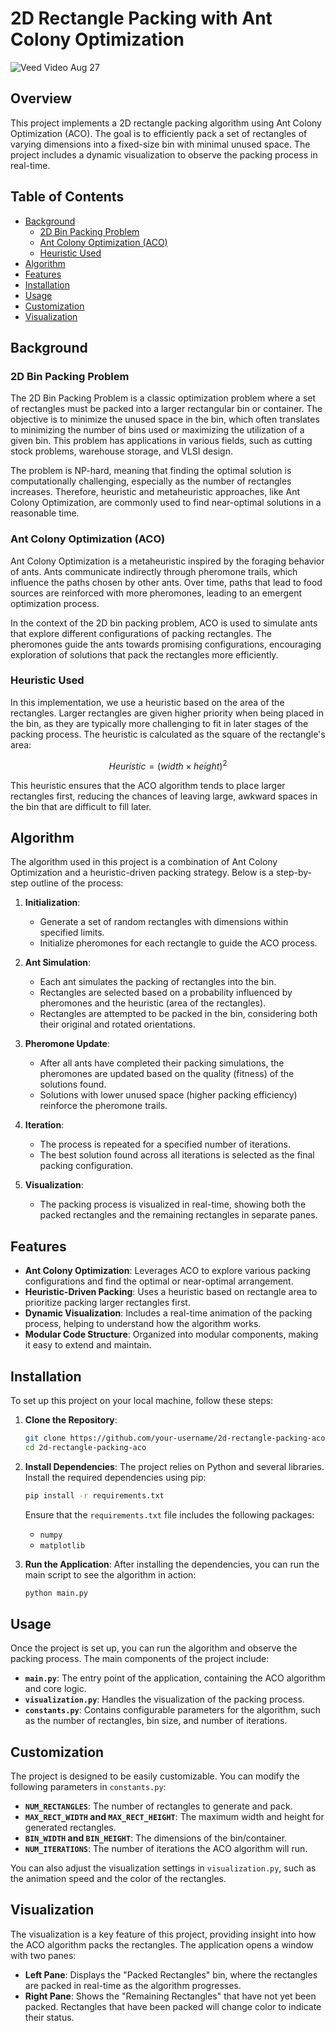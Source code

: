 # 2D Rectangle Packing with Ant Colony Optimization

![Veed Video Aug 27](https://github.com/user-attachments/assets/dc8677fc-9078-491f-9f0f-9c7b103019e7)


## Overview

This project implements a 2D rectangle packing algorithm using Ant Colony Optimization (ACO). The goal is to efficiently pack a set of rectangles of varying dimensions into a fixed-size bin with minimal unused space. The project includes a dynamic visualization to observe the packing process in real-time.

## Table of Contents

- [Background](#background)
  - [2D Bin Packing Problem](#2d-bin-packing-problem)
  - [Ant Colony Optimization (ACO)](#ant-colony-optimization-aco)
  - [Heuristic Used](#heuristic-used)
- [Algorithm](#algorithm)
- [Features](#features)
- [Installation](#installation)
- [Usage](#usage)
- [Customization](#customization)
- [Visualization](#visualization)

## Background

### 2D Bin Packing Problem

The 2D Bin Packing Problem is a classic optimization problem where a set of rectangles must be packed into a larger rectangular bin or container. The objective is to minimize the unused space in the bin, which often translates to minimizing the number of bins used or maximizing the utilization of a given bin. This problem has applications in various fields, such as cutting stock problems, warehouse storage, and VLSI design.

The problem is NP-hard, meaning that finding the optimal solution is computationally challenging, especially as the number of rectangles increases. Therefore, heuristic and metaheuristic approaches, like Ant Colony Optimization, are commonly used to find near-optimal solutions in a reasonable time.

### Ant Colony Optimization (ACO)

Ant Colony Optimization is a metaheuristic inspired by the foraging behavior of ants. Ants communicate indirectly through pheromone trails, which influence the paths chosen by other ants. Over time, paths that lead to food sources are reinforced with more pheromones, leading to an emergent optimization process.

In the context of the 2D bin packing problem, ACO is used to simulate ants that explore different configurations of packing rectangles. The pheromones guide the ants towards promising configurations, encouraging exploration of solutions that pack the rectangles more efficiently.

### Heuristic Used

In this implementation, we use a heuristic based on the area of the rectangles. Larger rectangles are given higher priority when being placed in the bin, as they are typically more challenging to fit in later stages of the packing process. The heuristic is calculated as the square of the rectangle's area:

$$
Heuristic = (width \times height)^2
$$

This heuristic ensures that the ACO algorithm tends to place larger rectangles first, reducing the chances of leaving large, awkward spaces in the bin that are difficult to fill later.

## Algorithm

The algorithm used in this project is a combination of Ant Colony Optimization and a heuristic-driven packing strategy. Below is a step-by-step outline of the process:

1. **Initialization**:
   - Generate a set of random rectangles with dimensions within specified limits.
   - Initialize pheromones for each rectangle to guide the ACO process.

2. **Ant Simulation**:
   - Each ant simulates the packing of rectangles into the bin.
   - Rectangles are selected based on a probability influenced by pheromones and the heuristic (area of the rectangles).
   - Rectangles are attempted to be packed in the bin, considering both their original and rotated orientations.

3. **Pheromone Update**:
   - After all ants have completed their packing simulations, the pheromones are updated based on the quality (fitness) of the solutions found.
   - Solutions with lower unused space (higher packing efficiency) reinforce the pheromone trails.

4. **Iteration**:
   - The process is repeated for a specified number of iterations.
   - The best solution found across all iterations is selected as the final packing configuration.

5. **Visualization**:
   - The packing process is visualized in real-time, showing both the packed rectangles and the remaining rectangles in separate panes.

## Features

- **Ant Colony Optimization**: Leverages ACO to explore various packing configurations and find the optimal or near-optimal arrangement.
- **Heuristic-Driven Packing**: Uses a heuristic based on rectangle area to prioritize packing larger rectangles first.
- **Dynamic Visualization**: Includes a real-time animation of the packing process, helping to understand how the algorithm works.
- **Modular Code Structure**: Organized into modular components, making it easy to extend and maintain.

## Installation

To set up this project on your local machine, follow these steps:

1. **Clone the Repository**:
   ```bash
   git clone https://github.com/your-username/2d-rectangle-packing-aco.git
   cd 2d-rectangle-packing-aco
   ```

2. **Install Dependencies**:
   The project relies on Python and several libraries. Install the required dependencies using pip:
   ```bash
   pip install -r requirements.txt
   ```
   Ensure that the `requirements.txt` file includes the following packages:
   - `numpy`
   - `matplotlib`

3. **Run the Application**:
   After installing the dependencies, you can run the main script to see the algorithm in action:
   ```bash
   python main.py
   ```

## Usage

Once the project is set up, you can run the algorithm and observe the packing process. The main components of the project include:

- **`main.py`**: The entry point of the application, containing the ACO algorithm and core logic.
- **`visualization.py`**: Handles the visualization of the packing process.
- **`constants.py`**: Contains configurable parameters for the algorithm, such as the number of rectangles, bin size, and number of iterations.

## Customization

The project is designed to be easily customizable. You can modify the following parameters in `constants.py`:

- **`NUM_RECTANGLES`**: The number of rectangles to generate and pack.
- **`MAX_RECT_WIDTH` and `MAX_RECT_HEIGHT`**: The maximum width and height for generated rectangles.
- **`BIN_WIDTH` and `BIN_HEIGHT`**: The dimensions of the bin/container.
- **`NUM_ITERATIONS`**: The number of iterations the ACO algorithm will run.

You can also adjust the visualization settings in `visualization.py`, such as the animation speed and the color of the rectangles.

## Visualization

The visualization is a key feature of this project, providing insight into how the ACO algorithm packs the rectangles. The application opens a window with two panes:

- **Left Pane**: Displays the "Packed Rectangles" bin, where the rectangles are packed in real-time as the algorithm progresses.
- **Right Pane**: Shows the "Remaining Rectangles" that have not yet been packed. Rectangles that have been packed will change color to indicate their status.
